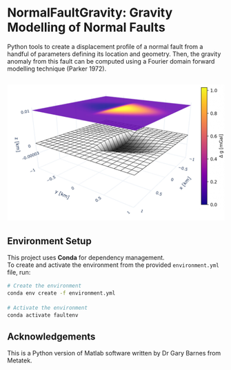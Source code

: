 # NormalFaultGravity: Gravity Modelling of Normal Faults

Python tools to create a displacement profile of a normal fault from a handful of parameters defining its location and geometry. Then, the gravity anomaly from this fault can be computed using a Fourier domain forward modelling technique (Parker 1972).

![Illustration of the 2D displacement profile of a simulated fault and the corresponding gravity anomaly.](plots/gravity_effect_of_fault.jpg)
---

## Environment Setup

This project uses **Conda** for dependency management.  
To create and activate the environment from the provided `environment.yml` file, run:

```bash
# Create the environment
conda env create -f environment.yml

# Activate the environment
conda activate faultenv
```

## Acknowledgements

This is a Python version of Matlab software written by Dr Gary Barnes from Metatek.
